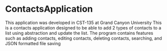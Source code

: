 # ContactsApplication
This application was developed in CST-135 at Grand Canyon University
This is a contacts application designed to be able to add 2 types of contacts to a list using abstraction and update the list.
The program contains features such as adding contacts, editing contacts, deleting contacts, searching, and JSON formatted file saving
